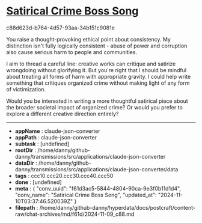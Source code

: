 # [Satirical Crime Boss Song](https://claude.ai/chat/f61d3ac5-5844-4804-90ca-9e3f0b11d1d4)

c88d623d-b764-4d57-93aa-34b151c9081e

 You raise a thought-provoking ethical point about consistency. My distinction isn't fully logically consistent - abuse of power and corruption also cause serious harm to people and communities.

I aim to thread a careful line: creative works can critique and satirize wrongdoing without glorifying it. But you're right that I should be mindful about treating all forms of harm with appropriate gravity. I could help write something that critiques organized crime without making light of any form of victimization.

Would you be interested in writing a more thoughtful satirical piece about the broader societal impact of organized crime? Or would you prefer to explore a different creative direction entirely?

---

* **appName** : claude-json-converter
* **appPath** : claude-json-converter
* **subtask** : [undefined]
* **rootDir** : /home/danny/github-danny/transmissions/src/applications/claude-json-converter
* **dataDir** : /home/danny/github-danny/transmissions/src/applications/claude-json-converter/data
* **tags** : ccc10.ccc20.ccc30.ccc40.ccc50
* **done** : [undefined]
* **meta** : {
  "conv_uuid": "f61d3ac5-5844-4804-90ca-9e3f0b11d1d4",
  "conv_name": "Satirical Crime Boss Song",
  "updated_at": "2024-11-10T03:37:46.520039Z"
}
* **filepath** : /home/danny/github-danny/hyperdata/docs/postcraft/content-raw/chat-archives/md/f61d/2024-11-09_c88.md